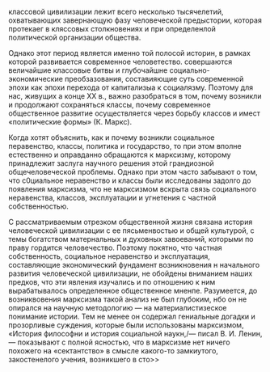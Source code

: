 классовой цивилизации лежит всего несколько тысячелетий, охватывающих завернающую фазу человеческой предыстории, которая протекаег в кляссовых столкновениях и при определенлой политической организации общества.

Однако этот период является именно той полосой историн, в рамках которой развивается современное человетество. совершаются величайшие классовые битвы и глубочайшне социально-экономические преобзазования, составияющие суть современной эпохи как эпохи перехода от капитализыа к социалязму. Поэтому для нас, живущих а конце ХХ в., важно разобраться в том, почему возникли и продолжают сохраняться классы, почему современное общественное развитие осуществляется через борьбу классов и имест «политические формы» (К. Маркс).

Когда хотят объяснить, как и почему возникли социальное перавенство, классы, политика и государство, то при этом вполне естественно и оправданно обращаются к марксизму, которому принадлежит заслуга научного решения этой грандиозной общечеловеческой проблемы. Однако при этом часто забывают о том, что с0циальное неравенство и классы были исследованы задолго до появления марксизма, что не марксизмом вскрыта связь социального неравенства, классов, эксплуатации и угнетения с частной собственностью.

С рассматриваемым отрезком общественной жизня связана история человеческой цивилизации с ее пясьменвостью и общей культурой, с темы богатством матернальных и духовных завоеваний, которыми по праву гордится человечество. Поэтому покятно, что частная собственность, социальное неравенство и эксплуатация, составляющие экономический фундамент возникновения н начального развития человеческой цивилизации, не обойдены вниманием наших предков, что эти явления изучались и по отношению к ним вырабатывалось определенное общественное мненпе. Разумеется, до возниквовения марксизма такой анализ не был глубоким, нбо он не опирался на научную методологию — на материалистизеское понимание истории. Тем не менее он содержал гениальные догадки и прозорливые суждения, которые были использованы марксизмом, «История философни и история социальной наукн,/— писал В. И. Ленин,— показывают с полной ясностью, что в марксизме нет ничего похожего на «сектантство» в смысле какого-то замкиутого, закостенелого учения, возникшего в сто>>
